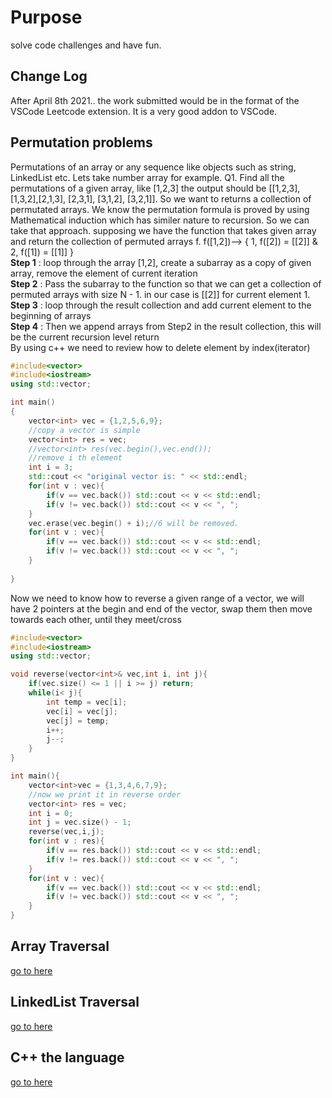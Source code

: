 # Purpose
solve code challenges and have fun. 

## Change Log
After April 8th 2021.. the work submitted would be in the format of the VSCode Leetcode extension. It is a very good addon to VSCode. 

## Permutation problems
Permutations of an array or any sequence like objects such as string, LinkedList etc. Lets take number array for example. 
Q1. Find all the permutations of a given array, like [1,2,3] the output should be [[1,2,3],[1,3,2],[2,1,3], [2,3,1], [3,1,2], [3,2,1]]. So we want to returns a collection of permutated arrays. 
We know the permutation formula is proved by using Mathematical induction which has similer nature to recursion. So we can take that approach. supposing we have the function that takes given array and return the collection of permuted arrays f. 
f([1,2])--> { 1, f([2]) = [[2]] &  2, f([1]) = [[1]] }
\
__Step 1__ : loop through the array [1,2], create a subarray as a copy of given array, remove the element of current iteration\
__Step 2__ : Pass the subarray to the function so that we can get a collection of permuted arrays with size N - 1. in our case is [[2]] for current element 1.\
__Step 3__ : loop through the result collection and add current element to the beginning of arrays\
__Step 4__ : Then we append arrays from Step2 in the result collection, this will be the current recursion level return\
By using c++ we need to review how to delete element by index(iterator)
```c++
#include<vector>
#include<iostream>
using std::vector;

int main()
{
    vector<int> vec = {1,2,5,6,9};
    //copy a vector is simple
    vector<int> res = vec;
    //vector<int> res(vec.begin(),vec.end());
    //remove i th element 
    int i = 3;
    std::cout << "original vector is: " << std::endl;
    for(int v : vec){
        if(v == vec.back()) std::cout << v << std::endl;
        if(v != vec.back()) std::cout << v << ", ";
    }
    vec.erase(vec.begin() + i);//6 will be removed.
    for(int v : vec){
        if(v == vec.back()) std::cout << v << std::endl;
        if(v != vec.back()) std::cout << v << ", ";
    }
    
}
```
Now we need to know how to reverse a given range of a vector, we will have 2 pointers at the begin and end of the vector, swap them then move towards each other, until they meet/cross
```c++
#include<vector>
#include<iostream>
using std::vector;

void reverse(vector<int>& vec,int i, int j){
    if(vec.size() <= 1 || i >= j) return;
    while(i< j){
        int temp = vec[i];
        vec[i] = vec[j];
        vec[j] = temp;
        i++;
        j--;
    }
}

int main(){
    vector<int>vec = {1,3,4,6,7,9};
    //now we print it in reverse order
    vector<int> res = vec;
    int i = 0;
    int j = vec.size() - 1;
    reverse(vec,i,j);
    for(int v : res){
        if(v == res.back()) std::cout << v << std::endl;
        if(v != res.back()) std::cout << v << ", ";
    }
    for(int v : vec){
        if(v == vec.back()) std::cout << v << std::endl;
        if(v != vec.back()) std::cout << v << ", ";
    }
}

```
## Array Traversal
[go to here](../main/ArraySearchProblems/README.md)

## LinkedList Traversal
[go to here](../main/LinkedListProblems/ReadMe.md)

## C++ the language
[go to here](../main/ArraySearchProblems/HardC++/Readme.md)